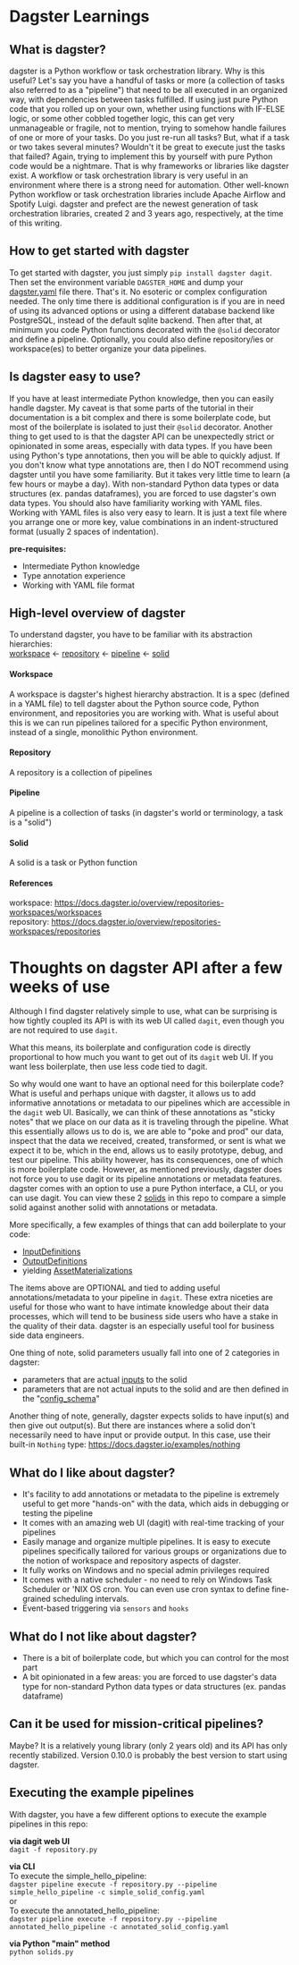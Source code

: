 # Dagster Learnings

## What is dagster?
dagster is a Python workflow or task orchestration library.  Why is this useful?  Let's say you have a handful of tasks or more (a collection of tasks also referred to as a "pipeline") that need to be all executed in an organized way, with dependencies between tasks fulfilled.  If using just pure Python code that you rolled up on your own, whether using functions with IF-ELSE logic, or some other cobbled together logic, this can get very unmanageable or fragile, not to mention, trying to somehow handle failures of one or more of your tasks.  Do you just re-run all tasks?  But, what if a task or two takes several minutes?  Wouldn't it be great to execute just the tasks that failed?  Again, trying to implement this by yourself with pure Python code would be a nightmare.  That is why frameworks or libraries like dagster exist.  A workflow or task orchestration library is very useful in an environment where there is a strong need for automation.  Other well-known Python workflow or task orchestration libraries include Apache Airflow and Spotify Luigi.  dagster and prefect are the newest generation of task orchestration libraries, created 2 and 3 years ago, respectively, at the time of this writing.

## How to get started with dagster
To get started with dagster, you just simply `pip install dagster dagit`.  Then set the environment variable `DAGSTER_HOME` and dump your [dagster.yaml](config/dagster.yaml) file there.  That's it.  No esoteric or complex configuration needed.  The only time there is additional configuration is if you are in need of using its advanced options or using a different database backend like PostgreSQL, instead of the default sqlite backend.  Then after that, at minimum you code Python functions decorated with the `@solid` decorator and define a pipeline.  Optionally, you could also define repository/ies or workspace(es) to better organize your data pipelines. 

## Is dagster easy to use?
If you have at least intermediate Python knowledge, then you can easily handle dagster.  My caveat is that some parts of the tutorial in their documentation is a bit complex and there is some boilerplate code, but most of the boilerplate is isolated to just their `@solid` decorator.  Another thing to get used to is that the dagster API can be unexpectedly strict or opinionated in some areas, especially with data types.  If you have been using Python's type annotations, then you will be able to quickly adjust.  If you don't know what type annotations are, then I do NOT recommend using dagster until you have some familiarity.  But it takes very little time to learn (a few hours or maybe a day).  With non-standard Python data types or data structures (ex. pandas dataframes), you are forced to use dagster's own data types.  You should also have familiarity working with YAML files.  Working with YAML files is also very easy to learn.  It is just a text file where you arrange one or more key, value combinations in an indent-structured format (usually 2 spaces of indentation).

**pre-requisites:**

- Intermediate Python knowledge
- Type annotation experience
- Working with YAML file format


## High-level overview of dagster
To understand dagster, you have to be familiar with its abstraction hierarchies:<br>
[workspace](https://docs.dagster.io/overview/repositories-workspaces/workspaces) <- [repository](https://docs.dagster.io/overview/repositories-workspaces/repositories) <- [pipeline](https://docs.dagster.io/overview/solids-pipelines/pipelines) <- [solid](https://docs.dagster.io/overview/solids-pipelines/solids)

#### Workspace
A workspace is dagster's highest hierarchy abstraction.  It is a spec (defined in a YAML file) to tell dagster about the Python source code, Python environment, and repositories you are working with.  What is useful about this is we can run pipelines tailored for a specific Python environment, instead of a single, monolithic Python environment.

#### Repository
A repository is a collection of pipelines

#### Pipeline
A pipeline is a collection of tasks (in dagster's world or terminology, a task is a "solid")

#### Solid
A solid is a task or Python function

#### References
workspace: https://docs.dagster.io/overview/repositories-workspaces/workspaces<br>
repository: https://docs.dagster.io/overview/repositories-workspaces/repositories

# Thoughts on dagster API after a few weeks of use
Although I find dagster relatively simple to use, what can be surprising is how tightly coupled its API is with its web UI called `dagit`, even though you are not required to use `dagit`.

What this means, its boilerplate and configuration code is directly proportional to how much you want to get out of its `dagit` web UI.
If you want less boilerplate, then use less code tied to dagit.

So why would one want to have an optional need for this boilerplate code?  What is useful and perhaps unique with dagster, it allows us to add informative annotations or metadata to our pipelines which are accessible in the `dagit` web UI.  Basically, we can think of these annotations as "sticky notes" that we place on our data as it is traveling through the pipeline.  What this essentially allows us to do is, we are able to "poke and prod" our data, inspect that the data we received, created, transformed, or sent is what we expect it to be, which in the end, allows us to easily prototype, debug, and test our pipeline.  This ability however, has its consequences, one of which is more boilerplate code.  However, as mentioned previously, dagster does not force you to use dagit or its pipeline annotations or metadata features.  dagster comes with an option to use a pure Python interface, a CLI, or you can use dagit.  You can view these 2 [solids](solids.py) in this repo to compare a simple solid against another solid with annotations or metadata.

More specifically, a few examples of things that can add boilerplate to your code:
- [InputDefinitions](https://docs.dagster.io/tutorial/types#mypy-compliance)
- [OutputDefinitions](https://docs.dagster.io/tutorial/types#mypy-compliance)
- yielding [AssetMaterializations](https://docs.dagster.io/tutorial/advanced_materializations)

The items above are OPTIONAL and tied to adding useful annotations/metadata to your pipeline in `dagit`.  These extra niceties are useful for those who want to have intimate knowledge about their data processes, which will tend to be business side users who have a stake in the quality of their data.  dagster is an especially useful tool for business side data engineers.

One thing of note, solid parameters usually fall into one of 2 categories in dagster:
- parameters that are actual [inputs](https://docs.dagster.io/tutorial/basics_solids#parametrizing-solids-with-inputs) to the solid
- parameters that are not actual inputs to the solid and are then defined in the "[config_schema](https://docs.dagster.io/tutorial/basics_solids#parametrizing-solids-with-config)"

Another thing of note, generally, dagster expects solids to have input(s) and then give out output(s).  But there are instances where a solid don't necessarily need to have input or provide output.  In this case, use their built-in `Nothing` type: https://docs.dagster.io/examples/nothing

## What do I like about dagster?

- It's facility to add annotations or metadata to the pipeline is extremely useful to get more "hands-on" with the data, which aids in debugging or testing the pipeline
- It comes with an amazing web UI (dagit) with real-time tracking of your pipelines
- Easily manage and organize multiple pipelines.  It is easy to execute pipelines specifically tailored for various groups or organizations due to the notion of workspace and repository aspects of dagster.
- It fully works on Windows and no special admin privileges required
- It comes with a native scheduler - no need to rely on Windows Task Scheduler or 'NIX OS cron.  You can even use cron syntax to define fine-grained scheduling intervals.
- Event-based triggering via `sensors` and `hooks`

## What do I not like about dagster?

- There is a bit of boilerplate code, but which you can control for the most part
- A bit opinionated in a few areas: you are forced to use dagster's data type for non-standard Python data types or data structures (ex. pandas dataframe)

## Can it be used for mission-critical pipelines?
Maybe? It is a relatively young library (only 2 years old) and its API has only recently stabilized.  Version 0.10.0 is probably the best version to start using dagster.

## Executing the example pipelines
With dagster, you have a few different options to execute the example pipelines in this repo:

**via dagit web UI**<br>
`dagit -f repository.py`

**via CLI**<br>
To execute the simple_hello_pipeline:<br>
`dagster pipeline execute -f repository.py --pipeline simple_hello_pipeline -c simple_solid_config.yaml`<br>
or<br>
To execute the annotated_hello_pipeline:<br>
`dagster pipeline execute -f repository.py --pipeline annotated_hello_pipeline -c annotated_solid_config.yaml`<br>

**via Python "main" method**<br>
`python solids.py`